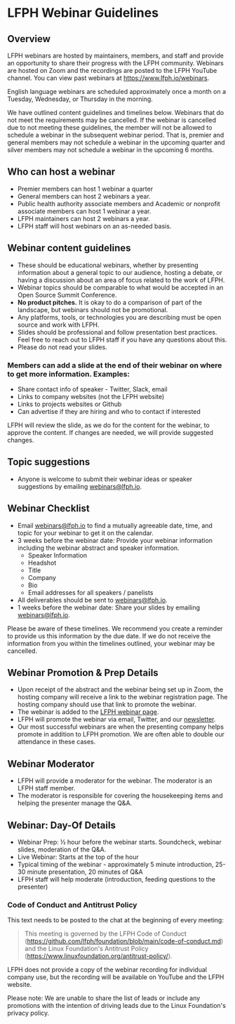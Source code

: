# LFPH Webinar Guidelines

## Overview
LFPH webinars are hosted by maintainers, members, and staff and provide an opportunity to share their progress with the LFPH community. Webinars are hosted on Zoom and the recordings are posted to the LFPH YouTube channel. You can view past webinars at https://www.lfph.io/webinars. 

English language webinars are scheduled approximately once a month on a Tuesday, Wednesday, or Thursday in the morning. 
  
We have outlined content guidelines and timelines below. Webinars that do not meet the requirements may be cancelled. If the webinar is cancelled due to not meeting these guidelines, the member will not be allowed to schedule a webinar in the subsequent webinar period. That is, premier and general members may not schedule a webinar in the upcoming quarter and silver members may not schedule a webinar in the upcoming 6 months.

## Who can host a webinar
* Premier members can host 1 webinar a quarter
* General members can host 2 webinars a year.
* Public health authority associate members and Academic or nonprofit associate members can host 1 webinar a year.
* LFPH maintainers can host 2 webinars a year.
* LFPH staff will host webinars on an as-needed basis.
  
## Webinar content guidelines
* These should be educational webinars, whether by presenting information about a general topic to our audience, hosting a debate, or having a discussion about an area of focus related to the work of LFPH.
* Webinar topics should be comparable to what would be accepted in an Open Source Summit Conference.
* **No product pitches.** It is okay to do a comparison of part of the landscape, but webinars should not be promotional.
* Any platforms, tools, or technologies you are describing must be open source and work with LFPH. 
* Slides should be professional and follow presentation best practices. Feel free to reach out to LFPH staff if you have any questions about this.
* Please do not read your slides.
  
### Members can add a slide at the end of their webinar on where to get more information. Examples:
* Share contact info of speaker - Twitter, Slack, email
* Links to company websites (not the LFPH website)
* Links to projects websites or Github
* Can advertise if they are hiring and who to contact if interested

LFPH will review the slide, as we do for the content for the webinar, to approve the content. If changes are needed, we will provide suggested changes.

## Topic suggestions
* Anyone is welcome to submit their webinar ideas or speaker suggestions by emailing webinars@lfph.io.

## Webinar Checklist
* Email webinars@lfph.io to find a mutually agreeable date, time, and topic for your webinar to get it on the calendar. 
* 3 weeks before the webinar date: Provide your webinar information including the webinar abstract and speaker information.
    * Speaker Information
    * Headshot
    * Title
    * Company
    * Bio
    * Email addresses for all speakers / panelists
* All deliverables should be sent to webinars@lfph.io.
* 1 weeks before the webinar date: Share your slides by emailing webinars@lfph.io.

Please be aware of these timelines. We recommend you create a reminder to provide us this information by the due date. If we do not receive the information from you within the timelines outlined, your webinar may be cancelled.
  
## Webinar Promotion & Prep Details
* Upon receipt of the abstract and the webinar being set up in Zoom, the hosting company will receive a link to the webinar registration page. The hosting company should use that link to promote the webinar.
* The webinar is added to the [LFPH webinar page](https://lfph.io/webinars).
* LFPH will promote the webinar via email, Twitter, and our [newsletter](https://lfph.io/#newsletter).
* Our most successful webinars are when the presenting company helps promote in addition to LFPH promotion. We are often able to double our attendance in these cases.
 
## Webinar Moderator
* LFPH will provide a moderator for the webinar. The moderator is an LFPH staff member.
* The moderator is responsible for covering the housekeeping items and helping the presenter manage the Q&A.
  
## Webinar: Day-Of Details
* Webinar Prep: ½ hour before the webinar starts. Soundcheck, webinar slides, moderation of the Q&A.
* Live Webinar: Starts at the top of the hour
* Typical timing of the webinar - approximately 5 minute introduction, 25-30 minute presentation, 20 minutes of Q&A
* LFPH staff will help moderate (introduction, feeding questions to the presenter)

### Code of Conduct and Antitrust Policy

This text needs to be posted to the chat at the beginning of every meeting:

> This meeting is governed by the LFPH Code of Conduct (https://github.com/lfph/foundation/blob/main/code-of-conduct.md) and the Linux Foundation's Antitrust Policy (https://www.linuxfoundation.org/antitrust-policy/).
  
LFPH does not provide a copy of the webinar recording for individual company use, but the recording will be available on YouTube and the LFPH website. 
  
Please note: We are unable to share the list of leads or include any promotions with the intention of driving leads due to the Linux Foundation's privacy policy.
